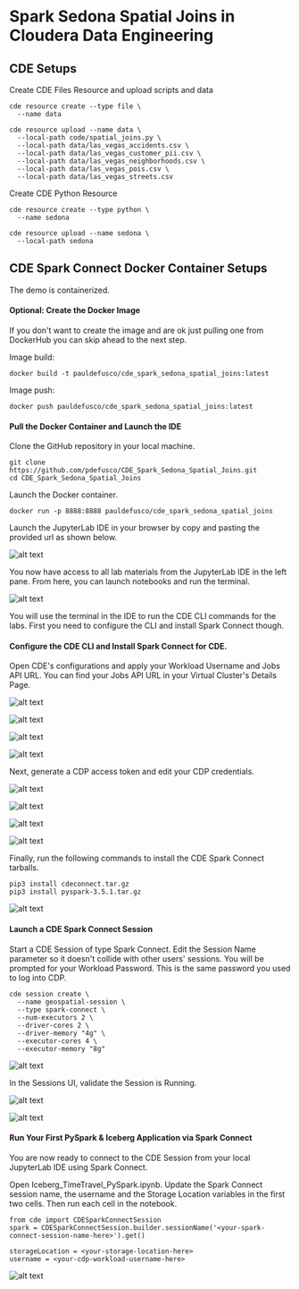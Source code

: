 # Spark Sedona Spatial Joins in Cloudera Data Engineering



## CDE Setups

Create CDE Files Resource and upload scripts and data

```
cde resource create --type file \
  --name data

cde resource upload --name data \
  --local-path code/spatial_joins.py \
  --local-path data/las_vegas_accidents.csv \
  --local-path data/las_vegas_customer_pii.csv \
  --local-path data/las_vegas_neighborhoods.csv \
  --local-path data/las_vegas_pois.csv \
  --local-path data/las_vegas_streets.csv
```

Create CDE Python Resource

```
cde resource create --type python \
  --name sedona

cde resource upload --name sedona \
  --local-path sedona
```

## CDE Spark Connect Docker Container Setups

The demo is containerized.

#### Optional: Create the Docker Image

If you don't want to create the image and are ok just pulling one from DockerHub you can skip ahead to the next step.

Image build:

```
docker build -t pauldefusco/cde_spark_sedona_spatial_joins:latest
```

Image push:

```
docker push pauldefusco/cde_spark_sedona_spatial_joins:latest
```

#### Pull the Docker Container and Launch the IDE

Clone the GitHub repository in your local machine.

```
git clone https://github.com/pdefusco/CDE_Spark_Sedona_Spatial_Joins.git
cd CDE_Spark_Sedona_Spatial_Joins
```

Launch the Docker container.

```
docker run -p 8888:8888 pauldefusco/cde_spark_sedona_spatial_joins
```

Launch the JupyterLab IDE in your browser by copy and pasting the provided url as shown below.

![alt text](/img/docker-container-launch.png)

You now have access to all lab materials from the JupyterLab IDE in the left pane. From here, you can launch notebooks and run the terminal.

![alt text](/img/jl-home.png)

You will use the terminal in the IDE to run the CDE CLI commands for the labs. First you need to configure the CLI and install Spark Connect though.

#### Configure the CDE CLI and Install Spark Connect for CDE.

Open CDE's configurations and apply your Workload Username and Jobs API URL. You can find your Jobs API URL in your Virtual Cluster's Details Page.

![alt text](/img/jobs-api-url-1.png)

![alt text](/img/jobs-api-url-2.png)

![alt text](/img/cli-configs-1.png)

![alt text](/img/cli-configs-2.png)

Next, generate a CDP access token and edit your CDP credentials.

![alt text](/img/usr-mgt-1.png)

![alt text](/img/usr-mgt-2.png)

![alt text](/img/usr-mgt-3.png)

![alt text](/img/cdp-credentials.png)

Finally, run the following commands to install the CDE Spark Connect tarballs.

```
pip3 install cdeconnect.tar.gz  
pip3 install pyspark-3.5.1.tar.gz
```

![alt text](/img/install-deps.png)

#### Launch a CDE Spark Connect Session

Start a CDE Session of type Spark Connect. Edit the Session Name parameter so it doesn't collide with other users' sessions. You will be prompted for your Workload Password. This is the same password you used to log into CDP.

```
cde session create \
  --name geospatial-session \
  --type spark-connect \
  --num-executors 2 \
  --driver-cores 2 \
  --driver-memory "4g" \
  --executor-cores 4 \
  --executor-memory "8g"
```

![alt text](/img/launchsess.png)

In the Sessions UI, validate the Session is Running.

![alt text](/img/cde_session_validate_1.png)

![alt text](/img/cde_session_validate_2.png)

#### Run Your First PySpark & Iceberg Application via Spark Connect

You are now ready to connect to the CDE Session from your local JupyterLab IDE using Spark Connect.

Open Iceberg_TimeTravel_PySpark.ipynb. Update the Spark Connect session name, the username and the Storage Location variables in the first two cells. Then run each cell in the notebook.

```
from cde import CDESparkConnectSession
spark = CDESparkConnectSession.builder.sessionName('<your-spark-connect-session-name-here>').get()
```

```
storageLocation = <your-storage-location-here>
username = <your-cdp-workload-username-here>
```

![alt text](/img/runnotebook-1.png)
